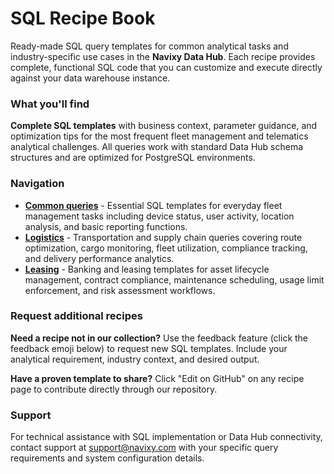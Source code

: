 # SQL Recipe Book

Ready-made SQL query templates for common analytical tasks and industry-specific use cases in the **Navixy Data Hub**. Each recipe provides complete, functional SQL code that you can customize and execute directly against your data warehouse instance.

### What you'll find

**Complete SQL templates** with business context, parameter guidance, and optimization tips for the most frequent fleet management and telematics analytical challenges. All queries work with standard Data Hub schema structures and are optimized for PostgreSQL environments.

### Navigation

* [**Common queries**](common-queries.md) - Essential SQL templates for everyday fleet management tasks including device status, user activity, location analysis, and basic reporting functions.
* [**Logistics**](logistics.md) - Transportation and supply chain queries covering route optimization, cargo monitoring, fleet utilization, compliance tracking, and delivery performance analytics.
* [**Leasing**](leasing.md) - Banking and leasing templates for asset lifecycle management, contract compliance, maintenance scheduling, usage limit enforcement, and risk assessment workflows.

### Request additional recipes

**Need a recipe not in our collection?** Use the feedback feature (click the feedback emoji below) to request new SQL templates. Include your analytical requirement, industry context, and desired output.

**Have a proven template to share?** Click "Edit on GitHub" on any recipe page to contribute directly through our repository.

### Support

For technical assistance with SQL implementation or Data Hub connectivity, contact support at support@navixy.com with your specific query requirements and system configuration details.
